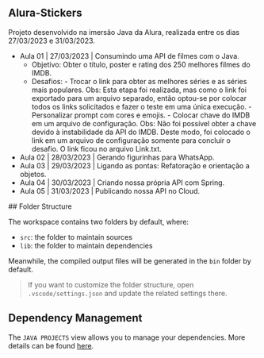 ## Alura-Stickers

Projeto desenvolvido na imersão Java da Alura, realizada entre os dias 27/03/2023 e 31/03/2023.

<ul>
    <li>
    Aula 01 | 27/03/2023 | Consumindo uma API de filmes com o Java.
        <ul>
            <li>
                Objetivo: Obter o título, poster e rating dos 250 melhores filmes do IMDB.
            </li>
            <li>
            Desafios:
                - Trocar o link para obter as melhores séries e as séries mais populares.
                    Obs: Esta etapa foi realizada, mas como o link foi exportado para um arquivo separado, então optou-se por colocar todos os links solicitados e fazer o teste em uma única execução.
                - Personalizar prompt com cores e emojis.
                - Colocar chave do IMDB em um arquivo de configuração.
                    Obs: Não foi possível obter a chave devido à instabilidade da API do IMDB. Deste modo, foi colocado o link em um arquivo de configuração somente para concluir o desafio. O link ficou no arquivo Link.txt.
            </li>
        </ul>
    </li>
    <li>
    Aula 02 | 28/03/2023 | Gerando figurinhas para WhatsApp.
    </li>
    <li>
    Aula 03 | 29/03/2023 | Ligando as pontas: Refatoração e orientação a objetos.
    </li>
    <li>
    Aula 04 | 30/03/2023 | Criando nossa própria API com Spring.
    </li>
    <li>
    Aula 05 | 31/03/2023 | Publicando nossa API no Cloud.
    </li>
</ul>
## Folder Structure

The workspace contains two folders by default, where:

- `src`: the folder to maintain sources
- `lib`: the folder to maintain dependencies

Meanwhile, the compiled output files will be generated in the `bin` folder by default.

> If you want to customize the folder structure, open `.vscode/settings.json` and update the related settings there.

## Dependency Management

The `JAVA PROJECTS` view allows you to manage your dependencies. More details can be found [here](https://github.com/microsoft/vscode-java-dependency#manage-dependencies).
